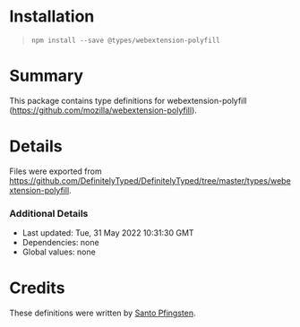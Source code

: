 # Installation
> `npm install --save @types/webextension-polyfill`

# Summary
This package contains type definitions for webextension-polyfill (https://github.com/mozilla/webextension-polyfill).

# Details
Files were exported from https://github.com/DefinitelyTyped/DefinitelyTyped/tree/master/types/webextension-polyfill.

### Additional Details
 * Last updated: Tue, 31 May 2022 10:31:30 GMT
 * Dependencies: none
 * Global values: none

# Credits
These definitions were written by [Santo Pfingsten](https://github.com/Lusito).
